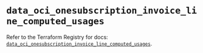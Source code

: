 # `data_oci_onesubscription_invoice_line_computed_usages`

Refer to the Terraform Registry for docs: [`data_oci_onesubscription_invoice_line_computed_usages`](https://registry.terraform.io/providers/oracle/oci/7.19.0/docs/data-sources/onesubscription_invoice_line_computed_usages).
